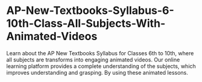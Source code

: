 # AP-New-Textbooks-Syllabus-6-10th-Class-All-Subjects-With-Animated-Videos
Learn about the AP New Textbooks Syllabus for Classes 6th to 10th, where all subjects are transforms into engaging animated videos. Our online learning platform provides a complete understanding of the subjects, which improves understanding and grasping. By using these animated lessons.
